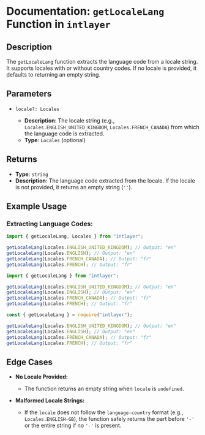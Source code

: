 # Documentation: `getLocaleLang` Function in `intlayer`

## Description

The `getLocaleLang` function extracts the language code from a locale string. It supports locales with or without country codes. If no locale is provided, it defaults to returning an empty string.

## Parameters

- `locale?: Locales`

  - **Description**: The locale string (e.g., `Locales.ENGLISH_UNITED_KINGDOM`, `Locales.FRENCH_CANADA`) from which the language code is extracted.
  - **Type**: `Locales` (optional)

## Returns

- **Type**: `string`
- **Description**: The language code extracted from the locale. If the locale is not provided, it returns an empty string (`''`).

## Example Usage

### Extracting Language Codes:

```typescript codeFormat="typescript"
import { getLocaleLang, Locales } from "intlayer";

getLocaleLang(Locales.ENGLISH_UNITED_KINGDOM); // Output: "en"
getLocaleLang(Locales.ENGLISH); // Output: "en"
getLocaleLang(Locales.FRENCH_CANADA); // Output: "fr"
getLocaleLang(Locales.FRENCH); // Output: "fr"
```

```javascript codeFormat="esm"
import { getLocaleLang } from "intlayer";

getLocaleLang(Locales.ENGLISH_UNITED_KINGDOM); // Output: "en"
getLocaleLang(Locales.ENGLISH); // Output: "en"
getLocaleLang(Locales.FRENCH_CANADA); // Output: "fr"
getLocaleLang(Locales.FRENCH); // Output: "fr"
```

```javascript codeFormat="commonjs"
const { getLocaleLang } = require("intlayer");

getLocaleLang(Locales.ENGLISH_UNITED_KINGDOM); // Output: "en"
getLocaleLang(Locales.ENGLISH); // Output: "en"
getLocaleLang(Locales.FRENCH_CANADA); // Output: "fr"
getLocaleLang(Locales.FRENCH); // Output: "fr"
```

## Edge Cases

- **No Locale Provided:**

  - The function returns an empty string when `locale` is `undefined`.

- **Malformed Locale Strings:**
  - If the `locale` does not follow the `language-country` format (e.g., `Locales.ENGLISH-GB`), the function safely returns the part before `'-'` or the entire string if no `'-'` is present.
